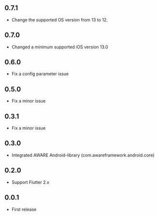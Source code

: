 ## 0.7.1
* Change the supported OS version from 13 to 12.

## 0.7.0
* Changed a minimum supported iOS version 13.0

## 0.6.0
* Fix a config parameter issue

## 0.5.0
* Fix a minor issue

## 0.3.1
* Fix a minor issue

## 0.3.0
* Integrated AWARE Android-library (com.awareframework.android.core)

## 0.2.0
* Support Flutter 2.x

## 0.0.1
* First release
